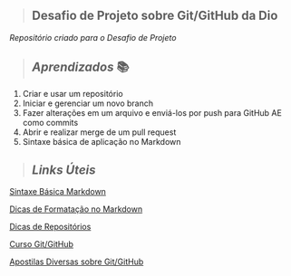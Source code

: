 > ## Desafio de Projeto sobre Git/GitHub da Dio 

*Repositório criado para o Desafio de Projeto*


> ## *Aprendizados* 📚

1. Criar e usar um repositório
2. Iniciar e gerenciar um novo branch
3. Fazer alterações em um arquivo e enviá-los por push para GitHub AE como commits
4. Abrir e realizar merge de um pull request
5. Sintaxe básica de aplicação no Markdown


> ## *Links Úteis* 

[Sintaxe Básica Markdown](https://www.markdownguide.org/basic-syntax/)

[Dicas de Formatação no Markdown](https://support.zendesk.com/hc/pt-br/articles/4408846544922-Formata%C3%A7%C3%A3o-de-texto-com-Markdown)

[Dicas de Repositórios](https://programadoresbrasil.com.br/2020/04/github-10-repositorios-para-programador/)

[Curso Git/GitHub](https://www.youtube.com/watch?v=LntSB-gl-ZI)

[Apostilas Diversas sobre Git/GitHub](https://www.academia.edu/42653380/Controlando_verso_es_com_Git_e_GitHub_Casa_do_Codigo)

